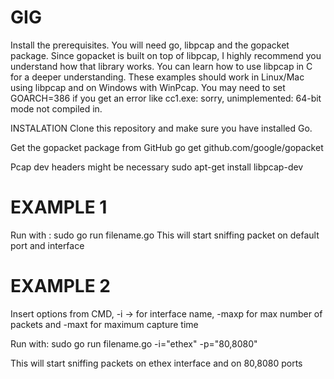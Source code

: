 # GIG
Install the prerequisites. You will need go, libpcap and the gopacket package. Since gopacket is built on top of libpcap, I highly recommend you understand how that library works. You can learn how to use libpcap in C for a deeper understanding. These examples should work in Linux/Mac using libpcap and on Windows with WinPcap. You may need to set GOARCH=386 if you get an error like cc1.exe: sorry, unimplemented: 64-bit mode not compiled in.

INSTALATION
Clone this repository and make sure you have installed Go. 

Get the gopacket package from GitHub
go get github.com/google/gopacket

Pcap dev headers might be necessary
sudo apt-get install libpcap-dev

# EXAMPLE 1
Run with : sudo go run filename.go 
This will start sniffing packet on default port and interface 

# EXAMPLE 2
Insert options from CMD, -i -> for interface name, -maxp for max number of packets and -maxt for maximum capture time

Run with: sudo go run filename.go -i="ethex" -p="80,8080"

This will start sniffing packets on ethex interface and on 80,8080 ports
